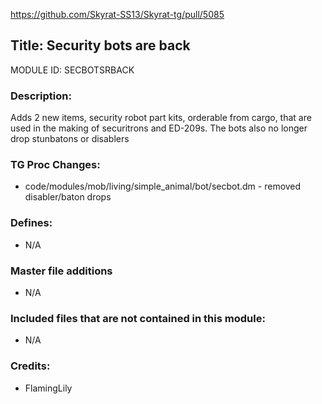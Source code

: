 https://github.com/Skyrat-SS13/Skyrat-tg/pull/5085

## Title: Security bots are back

MODULE ID: SECBOTSRBACK

### Description:

Adds 2 new items, security robot part kits, orderable from cargo, that are used in the making of securitrons and ED-209s. The bots also no longer drop stunbatons or disablers

### TG Proc Changes:

- code/modules/mob/living/simple_animal/bot/secbot.dm - removed disabler/baton drops

### Defines:

- N/A

### Master file additions

- N/A

### Included files that are not contained in this module:

- N/A


### Credits:
- FlamingLily
